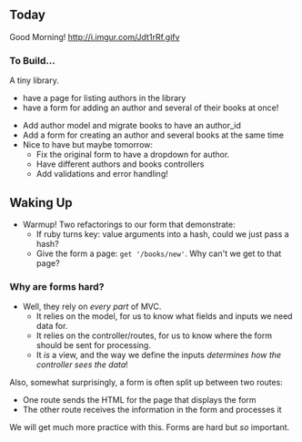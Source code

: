 ## Today

Good Morning! http://i.imgur.com/Jdt1rRf.gifv

### To Build...

A tiny library.

<!-- * make a wonderful homepage -->
<!-- * list all the books -->
<!-- * get info on a single book -->
<!-- * add a book to the library -->
* have a page for listing authors in the library
* have a form for adding an author and several of their books at once!
<!-- * Separate authors and books -->
   * Add author model and migrate books to have an author_id
   * Add a form for creating an author and several books at the same time
* Nice to have but maybe tomorrow:
  * Fix the original form to have a dropdown for author.
  * Have different authors and books controllers
  * Add validations and error handling!

## Waking Up

* Warmup! Two refactorings to our form that demonstrate:
  <!-- * Mass Assignment -->
    * If ruby turns key: value arguments into a hash, could we just pass a hash?
  <!-- * Route Priority -->
    * Give the form a page: `get '/books/new'`. Why can't we get to that page?

### Why are forms hard?

* Well, they rely on _every part_ of MVC.
  * It relies on the model, for us to know what fields and inputs we need data for.
  * It relies on the controller/routes, for us to know where the form should be sent for processing.
  * It _is_ a view, and the way we define the inputs *determines how the controller sees the data*!

Also, somewhat surprisingly, a form is often split up between two routes:
  * One route sends the HTML for the page that displays the form
  * The other route receives the information in the form and processes it

We will get much more practice with this. Forms are hard but _so_ important.